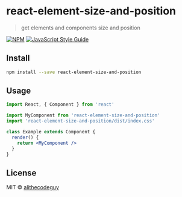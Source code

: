 # react-element-size-and-position

> get elements and components size and position

[![NPM](https://img.shields.io/npm/v/react-element-size-and-position.svg)](https://www.npmjs.com/package/react-element-size-and-position) [![JavaScript Style Guide](https://img.shields.io/badge/code_style-standard-brightgreen.svg)](https://standardjs.com)

## Install

```bash
npm install --save react-element-size-and-position
```

## Usage

```jsx
import React, { Component } from 'react'

import MyComponent from 'react-element-size-and-position'
import 'react-element-size-and-position/dist/index.css'

class Example extends Component {
  render() {
    return <MyComponent />
  }
}
```

## License

MIT © [alithecodeguy](https://github.com/alithecodeguy)
